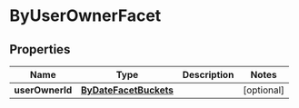 

# ByUserOwnerFacet

## Properties

Name | Type | Description | Notes
------------ | ------------- | ------------- | -------------
**userOwnerId** | [**ByDateFacetBuckets**](ByDateFacetBuckets.md) |  |  [optional]




